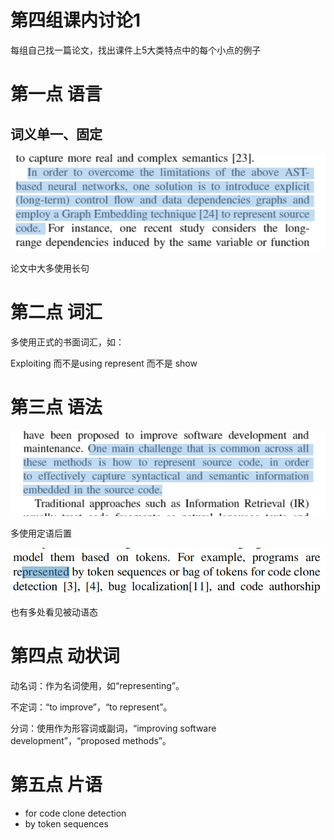 # 第四组课内讨论1

每组自己找一篇论文，找出课件上5大类特点中的每个小点的例子

# 第一点 语言

## 词义单一、固定

![image-20240211221542919](./%E5%B0%8F%E7%BB%84%E8%AE%A8%E8%AE%BA1%EF%BC%9A%E8%AE%BA%E6%96%87%E8%8B%B1%E6%96%87%E7%89%B9%E7%82%B9img/image-20240211221542919.png)

论文中大多使用长句

# 第二点 词汇

多使用正式的书面词汇，如：

Exploiting 而不是using
represent 而不是 show

# 第三点 语法

![image-20240211221539023](./%E5%B0%8F%E7%BB%84%E8%AE%A8%E8%AE%BA1%EF%BC%9A%E8%AE%BA%E6%96%87%E8%8B%B1%E6%96%87%E7%89%B9%E7%82%B9img/image-20240211221539023.png)

多使用定语后置

![image-20240211221535794](./%E5%B0%8F%E7%BB%84%E8%AE%A8%E8%AE%BA1%EF%BC%9A%E8%AE%BA%E6%96%87%E8%8B%B1%E6%96%87%E7%89%B9%E7%82%B9img/image-20240211221535794.png)

也有多处看见被动语态

# 第四点 动状词

动名词：作为名词使用，如“representing”。

不定词：“to improve”，“to represent”。

分词：使用作为形容词或副词，“improving software development”，“proposed methods”。

# 第五点 片语

- for code clone detection
- by token sequences

